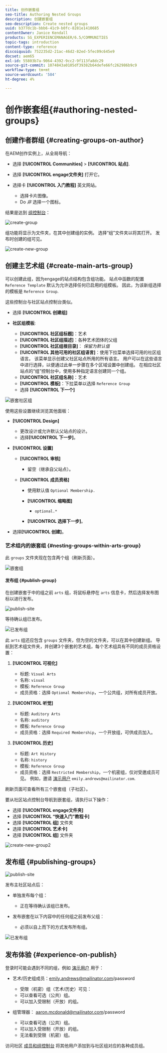 ```yaml
---
title: 创作嵌套组
seo-title: Authoring Nested Groups
description: 创建嵌套组
seo-description: Create nested groups
uuid: b377dc1b-bbb6-41c9-b0fc-8281e1410685
contentOwner: Janice Kendall
products: SG_EXPERIENCEMANAGER/6.5/COMMUNITIES
topic-tags: introduction
content-type: reference
discoiquuid: 752235d2-21ac-46d2-82ed-5fec09c645e9
docset: aem65
exl-id: 55803b7a-9064-4392-9cc2-9f113fa8dc29
source-git-commit: 1074843a0105df39382b64defe66fc262986b9c9
workflow-type: tm+mt
source-wordcount: '584'
ht-degree: 4%

---
```


# 创作嵌套组{#authoring-nested-groups}

## 创建作者群组 {#creating-groups-on-author}

在AEM创作实例上，从全局导航：

* 选择 **[!UICONTROL Communities]** > **[!UICONTROL 站点]**.
* 选择 **[!UICONTROL engage文件夹]** 打开它。
* 选择卡 **[!UICONTROL 入门教程]** 英文网站。

   * 选择卡片图像。
   * Do *非* 选择一个图标。

结果是达到 [组控制台](/help/communities/groups.md)：

![create-group](assets/create-group.png)

组功能将显示为文件夹，在其中创建组的实例。 选择“组”文件夹以将其打开。 发布时创建的组可见。

![create-new-group](assets/create-new-group.png)

## 创建主艺术组 {#create-main-arts-group}

可以创建此组，因为engage的站点结构包含组功能。 站点中函数的配置 `Reference Template` 默认为允许选择任何已启用的组模板。 因此，为该新组选择的模板是 `Reference Group`.

这些控制台与社区站点控制台类似。

* 选择 **[!UICONTROL 创建组]**

* **社区组模板**:

   * **[!UICONTROL 社区组标题]**：艺术
   * **[!UICONTROL 社区组描述]**：各种艺术团体的父组
   * **[!UICONTROL 社区组根目录]**： *保留为默认值*
   * **[!UICONTROL 其他可用的社区组语言]**：使用下拉菜单选择可用的社区组语言。 该菜单显示创建父社区站点所用的所有语言。 用户可以在这些语言中进行选择，以便通过此单一步骤在多个区域设置中创建组。 在相应社区站点的“组”控制台中，使用多种指定语言创建同一个组。
   * **[!UICONTROL 社区组名称]**：艺术
   * **[!UICONTROL 模板]**：下拉菜单以选择 `Reference Group`
   * 选择 **[!UICONTROL 下一个]**

![嵌套社区组](assets/parent-to-nestedgroup.png)

使用这些设置继续浏览其他面板：

* **[!UICONTROL Design]**

   * 更改设计或允许默认父站点的设计。
   * 选择&#x200B;**[!UICONTROL 下一步]**。

* **[!UICONTROL 设置]**

   * **[!UICONTROL 审核]**

      * 留空（继承自父站点）。
   * **[!UICONTROL 成员资格]**

      * 使用默认值 `Optional Membership.`

      * **[!UICONTROL 缩略图]**
         * `optional.*`
      * **[!UICONTROL 选择下一步]**。



* 选择&#x200B;**[!UICONTROL 创建]**。

### 艺术组内的嵌套组 {#nesting-groups-within-arts-group}

此 `groups` 文件夹现在包含两个组（刷新页面）。

![嵌套组](assets/create-community-group.png)

#### 发布组 {#publish-group}

在创建嵌套于中的组之前 `arts` 组，将鼠标悬停在 `arts` 信息卡，然后选择发布图标以进行发布。

![publish-site](assets/publish-site.png)

等待确认组已发布。

![已发布组](assets/group-published.png)

此 `arts` 组还应包含 `groups` 文件夹，但为空的文件夹，可以在其中创建新组。 导航到艺术组文件夹，并创建3个嵌套的艺术组，每个艺术组具有不同的成员资格设置：

1. **[!UICONTROL 可视化]**

   * 标题: `Visual Arts`
   * 名称: `visual`
   * 模板: `Reference Group`
   * 成员资格：选择 `Optional Membership`，一个公共组，对所有成员开放。

1. **[!UICONTROL 听觉]**

   * 标题: `Auditory Arts`
   * 名称: `auditory`
   * 模板: `Reference Group`
   * 成员资格：选择 `Required Membership`，一个开放组，可供成员加入。

1. **[!UICONTROL 历史]**

   * 标题: `Art History`
   * 名称: `history`
   * 模板: `Reference Group`
   * 成员资格：选择 `Restricted Membership`，一个机密组，仅对受邀成员可见。 例如，邀请 [演示用户](/help/communities/tutorials.md#demo-users) `emily.andrews@mailinator.com`.

刷新页面可查看所有三个嵌套组（子社区）。

要从社区站点控制台导航到嵌套组，请执行以下操作：

* 选择 **[!UICONTROL engage文件夹]**
* 选择 **[!UICONTROL “快速入门”教程卡]**
* 选择 **[!UICONTROL 组]** 文件夹
* 选择 **[!UICONTROL 艺术卡]**
* 选择 **[!UICONTROL 组]** 文件夹

![create-new-group2](assets/create-new-group2.png)

## 发布组 {#publishing-groups}

![publish-site](assets/publish-site.png)

发布主社区站点后：

* 单独发布每个组：

   * 正在等待确认该组已发布。

* 发布嵌套在以下内容中的任何组之前发布父组：

   * 必须以自上而下的方式发布所有组。

![已发布组](assets/group-published.png)

## 发布体验 {#experience-on-publish}

登录时可能会遇到不同的组，例如 [演示用户](/help/communities/tutorials.md#demo-users) 用于：

* 艺术/历史组成员：emily.andrews@mailinator.com/password
   * 受限（机密）组（艺术/历史）可见：
   * 可以查看可选（公共）组。
   * 可以加入受限制（开放）的组。

* 组管理器： aaron.mcdonald@mailinator.com/password

   * 可以查看可选（公共）组。
   * 可以加入受限制（开放）的组。
   * 无法看到受限（机密）组。

访问社区 [成员和组控制台](/help/communities/members.md) 将其他用户添加到与社区组对应的各种成员组。
